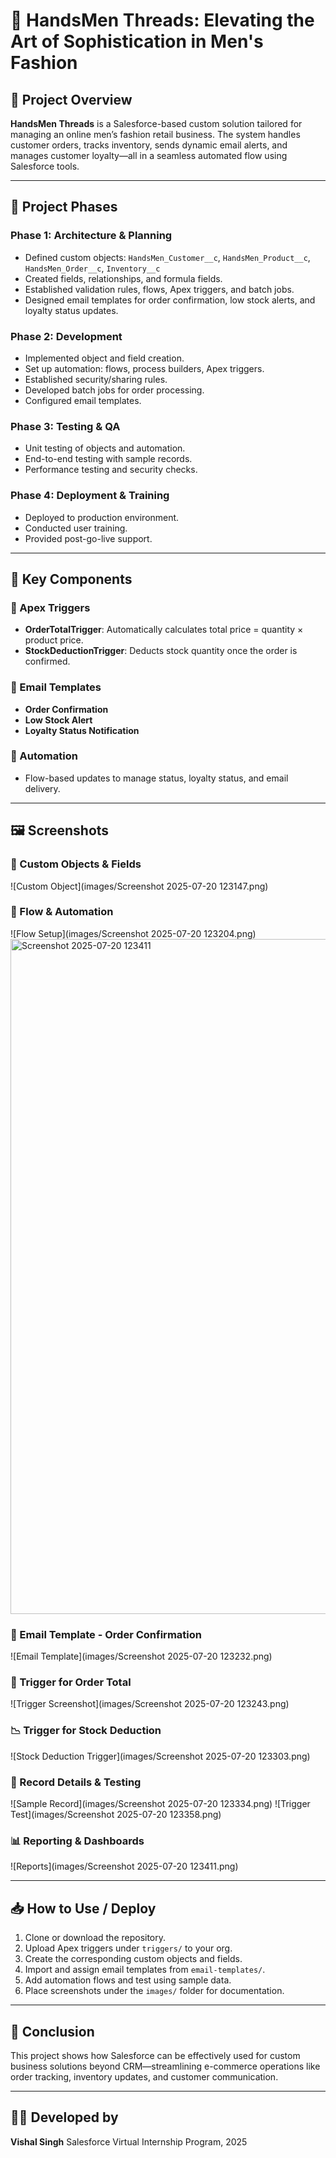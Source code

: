
# 👔 HandsMen Threads: Elevating the Art of Sophistication in Men's Fashion

## 📌 Project Overview

**HandsMen Threads** is a Salesforce-based custom solution tailored for managing an online men’s fashion retail business. The system handles customer orders, tracks inventory, sends dynamic email alerts, and manages customer loyalty—all in a seamless automated flow using Salesforce tools.

---

## 🧱 Project Phases

### Phase 1: Architecture & Planning
- Defined custom objects: `HandsMen_Customer__c`, `HandsMen_Product__c`, `HandsMen_Order__c`, `Inventory__c`
- Created fields, relationships, and formula fields.
- Established validation rules, flows, Apex triggers, and batch jobs.
- Designed email templates for order confirmation, low stock alerts, and loyalty status updates.

### Phase 2: Development
- Implemented object and field creation.
- Set up automation: flows, process builders, Apex triggers.
- Established security/sharing rules.
- Developed batch jobs for order processing.
- Configured email templates.

### Phase 3: Testing & QA
- Unit testing of objects and automation.
- End-to-end testing with sample records.
- Performance testing and security checks.

### Phase 4: Deployment & Training
- Deployed to production environment.
- Conducted user training.
- Provided post-go-live support.

---

## 🧩 Key Components

### 📂 Apex Triggers
- **OrderTotalTrigger**: Automatically calculates total price = quantity × product price.
- **StockDeductionTrigger**: Deducts stock quantity once the order is confirmed.

### 📂 Email Templates
- **Order Confirmation**
- **Low Stock Alert**
- **Loyalty Status Notification**

### 🧪 Automation
- Flow-based updates to manage status, loyalty status, and email delivery.

---

## 🖼️ Screenshots

### 🎯 Custom Objects & Fields
![Custom Object](images/Screenshot 2025-07-20 123147.png)

### 🔄 Flow & Automation
![Flow Setup](images/Screenshot 2025-07-20 123204.png)<img width="1920" height="1080" alt="Screenshot 2025-07-20 123411" src="https://github.com/user-attachments/assets/f8d8b375-fc4d-4df4-9e42-a6436633ad97" />


### 📧 Email Template - Order Confirmation
![Email Template](images/Screenshot 2025-07-20 123232.png)

### 🔢 Trigger for Order Total
![Trigger Screenshot](images/Screenshot 2025-07-20 123243.png)

### 📉 Trigger for Stock Deduction
![Stock Deduction Trigger](images/Screenshot 2025-07-20 123303.png)

### 👥 Record Details & Testing
![Sample Record](images/Screenshot 2025-07-20 123334.png)
![Trigger Test](images/Screenshot 2025-07-20 123358.png)

### 📊 Reporting & Dashboards
![Reports](images/Screenshot 2025-07-20 123411.png)

---

## 📥 How to Use / Deploy

1. Clone or download the repository.
2. Upload Apex triggers under `triggers/` to your org.
3. Create the corresponding custom objects and fields.
4. Import and assign email templates from `email-templates/`.
5. Add automation flows and test using sample data.
6. Place screenshots under the `images/` folder for documentation.

---

## 🏁 Conclusion

This project shows how Salesforce can be effectively used for custom business solutions beyond CRM—streamlining e-commerce operations like order tracking, inventory updates, and customer communication.

---

## 🙋‍♂️ Developed by
**Vishal Singh**
Salesforce Virtual Internship Program, 2025
